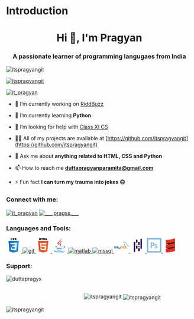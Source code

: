 
# Introduction
<h1 align="center">Hi 👋, I'm Pragyan</h1>
<h3 align="center">A passionate learner of programming langugaes from India</h3>

<p align="left"> <img src="https://komarev.com/ghpvc/?username=itspragyangit&label=Profile%20views&color=0e75b6&style=flat" alt="itspragyangit" /> </p>

<p align="left"> <a href="https://github.com/ryo-ma/github-profile-trophy"><img src="https://github-profile-trophy.vercel.app/?username=itspragyangit" alt="itspragyangit" /></a> </p>

<p align="left"> <a href="https://twitter.com/it_pragyan" target="blank"><img src="https://img.shields.io/twitter/follow/it_pragyan?logo=twitter&style=for-the-badge" alt="it_pragyan" /></a> </p>

- 🔭 I’m currently working on [RiddBuzz](https://github.com/itspragyangit/RiddBuzz)

- 🌱 I’m currently learning **Python**

- 🤝 I’m looking for help with [Class XI CS](https://github.com/itspragyangit/computer-science-with-python-xi)

- 👨‍💻 All of my projects are available at [https://github.com/itspragyangit](https://github.com/itspragyangit)

- 💬 Ask me about **anything related to HTML, CSS and Python**

- 📫 How to reach me **duttapragyanparamita@gmail.com**

- ⚡ Fun fact **I can turn my trauma into jokes 🙃**

<h3 align="left">Connect with me:</h3>
<p align="left">
<a href="https://twitter.com/it_pragyan" target="blank"><img align="center" src="https://raw.githubusercontent.com/rahuldkjain/github-profile-readme-generator/master/src/images/icons/Social/twitter.svg" alt="it_pragyan" height="30" width="40" /></a>
<a href="https://instagram.com/___.pragss.___" target="blank"><img align="center" src="https://raw.githubusercontent.com/rahuldkjain/github-profile-readme-generator/master/src/images/icons/Social/instagram.svg" alt="___.pragss.___" height="30" width="40" /></a>
</p>

<h3 align="left">Languages and Tools:</h3>
<p align="left"> <a href="https://www.w3schools.com/css/" target="_blank" rel="noreferrer"> <img src="https://raw.githubusercontent.com/devicons/devicon/master/icons/css3/css3-original-wordmark.svg" alt="css3" width="40" height="40"/> </a> <a href="https://git-scm.com/" target="_blank" rel="noreferrer"> <img src="https://www.vectorlogo.zone/logos/git-scm/git-scm-icon.svg" alt="git" width="40" height="40"/> </a> <a href="https://www.w3.org/html/" target="_blank" rel="noreferrer"> <img src="https://raw.githubusercontent.com/devicons/devicon/master/icons/html5/html5-original-wordmark.svg" alt="html5" width="40" height="40"/> </a> <a href="https://www.java.com" target="_blank" rel="noreferrer"> <img src="https://raw.githubusercontent.com/devicons/devicon/master/icons/java/java-original.svg" alt="java" width="40" height="40"/> </a> <a href="https://www.mathworks.com/" target="_blank" rel="noreferrer"> <img src="https://upload.wikimedia.org/wikipedia/commons/2/21/Matlab_Logo.png" alt="matlab" width="40" height="40"/> </a> <a href="https://www.microsoft.com/en-us/sql-server" target="_blank" rel="noreferrer"> <img src="https://www.svgrepo.com/show/303229/microsoft-sql-server-logo.svg" alt="mssql" width="40" height="40"/> </a> <a href="https://www.mysql.com/" target="_blank" rel="noreferrer"> <img src="https://raw.githubusercontent.com/devicons/devicon/master/icons/mysql/mysql-original-wordmark.svg" alt="mysql" width="40" height="40"/> </a> <a href="https://pandas.pydata.org/" target="_blank" rel="noreferrer"> <img src="https://raw.githubusercontent.com/devicons/devicon/2ae2a900d2f041da66e950e4d48052658d850630/icons/pandas/pandas-original.svg" alt="pandas" width="40" height="40"/> </a> <a href="https://www.photoshop.com/en" target="_blank" rel="noreferrer"> <img src="https://raw.githubusercontent.com/devicons/devicon/master/icons/photoshop/photoshop-line.svg" alt="photoshop" width="40" height="40"/> </a> <a href="https://www.scala-lang.org" target="_blank" rel="noreferrer"> <img src="https://raw.githubusercontent.com/devicons/devicon/master/icons/scala/scala-original.svg" alt="scala" width="40" height="40"/> </a> </p>

<h3 align="left">Support:</h3>
<p><a href="https://www.buymeacoffee.com/duttapragyx"> <img align="left" src="https://cdn.buymeacoffee.com/buttons/v2/default-yellow.png" height="50" width="210" alt="duttapragyx" /></a></p><br><br>

<p><img align="left" src="https://github-readme-stats.vercel.app/api/top-langs?username=itspragyangit&show_icons=true&locale=en&layout=compact" alt="itspragyangit" /></p>

<p>&nbsp;<img align="center" src="https://github-readme-stats.vercel.app/api?username=itspragyangit&show_icons=true&locale=en" alt="itspragyangit" /></p>

<p><img align="center" src="https://github-readme-streak-stats.herokuapp.com/?user=itspragyangit&" alt="itspragyangit" /></p>







